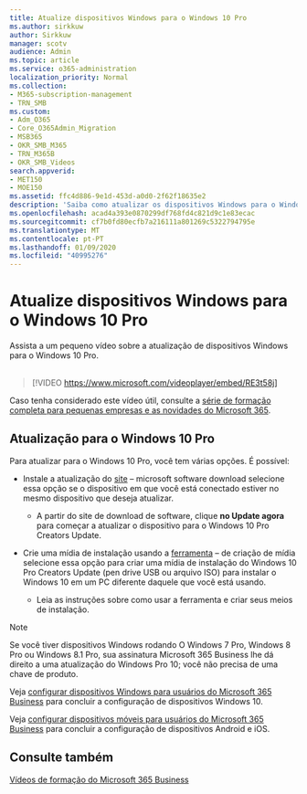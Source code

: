 ```yaml
---
title: Atualize dispositivos Windows para o Windows 10 Pro
ms.author: sirkkuw
author: Sirkkuw
manager: scotv
audience: Admin
ms.topic: article
ms.service: o365-administration
localization_priority: Normal
ms.collection:
- M365-subscription-management
- TRN_SMB
ms.custom:
- Adm_O365
- Core_O365Admin_Migration
- MSB365
- OKR_SMB_M365
- TRN_M365B
- OKR_SMB_Videos
search.appverid:
- MET150
- MOE150
ms.assetid: ffc4d886-9e1d-453d-a0d0-2f62f18635e2
description: 'Saiba como atualizar os dispositivos Windows para o Windows 10 Pro. '
ms.openlocfilehash: acad4a393e0870299df768fd4c821d9c1e83ecac
ms.sourcegitcommit: cf7b0fd80ecfb7a216111a801269c5322794795e
ms.translationtype: MT
ms.contentlocale: pt-PT
ms.lasthandoff: 01/09/2020
ms.locfileid: "40995276"
---
```

# <a name="upgrade-windows-devices-to-windows-10-pro"></a>Atualize dispositivos Windows para o Windows 10 Pro

Assista a um pequeno vídeo sobre a atualização de dispositivos Windows para o Windows 10 Pro.<br><br>

> [!VIDEO https://www.microsoft.com/videoplayer/embed/RE3t58j] 

Caso tenha considerado este vídeo útil, consulte a [série de formação completa para pequenas empresas e as novidades do Microsoft 365](https://support.office.com/article/6ab4bbcd-79cf-4000-a0bd-d42ce4d12816).

## <a name="upgrade-to-windows-10-pro"></a>Atualização para o Windows 10 Pro
  
Para atualizar para o Windows 10 Pro, você tem várias opções. É possível:
    
- Instale a atualização do [site](https://go.microsoft.com/fwlink/?LinkID=836951 ) &ndash; microsoft software download selecione essa opção se o dispositivo em que você está conectado estiver no mesmo dispositivo que deseja atualizar. 

    - A partir do site de download de software, clique **no Update agora** para começar a atualizar o dispositivo para o Windows 10 Pro Creators Update. 
    
- Crie uma mídia de instalação usando a [ferramenta](https://go.microsoft.com/fwlink/?LinkID=836960) &ndash; de criação de mídia selecione essa opção para criar uma mídia de instalação do Windows 10 Pro Creators Update (pen drive USB ou arquivo ISO) para instalar o Windows 10 em um PC diferente daquele que você está usando.

    - Leia as instruções sobre como usar a ferramenta e criar seus meios de instalação. 

> [!NOTE]
> Se você tiver dispositivos Windows rodando O Windows 7 Pro, Windows 8 Pro ou Windows 8.1 Pro, sua assinatura Microsoft 365 Business lhe dá direito a uma atualização do Windows Pro 10; você não precisa de uma chave de produto.
    
Veja [configurar dispositivos Windows para usuários do Microsoft 365 Business](set-up-windows-devices.md) para concluir a configuração de dispositivos Windows 10. 
  
Veja [configurar dispositivos móveis para usuários do Microsoft 365 Business](set-up-mobile-devices.md) para concluir a configuração de dispositivos Android e iOS. 
  
## <a name="see-also"></a>Consulte também

[Vídeos de formação do Microsoft 365 Business](https://support.office.com/article/6ab4bbcd-79cf-4000-a0bd-d42ce4d12816)

